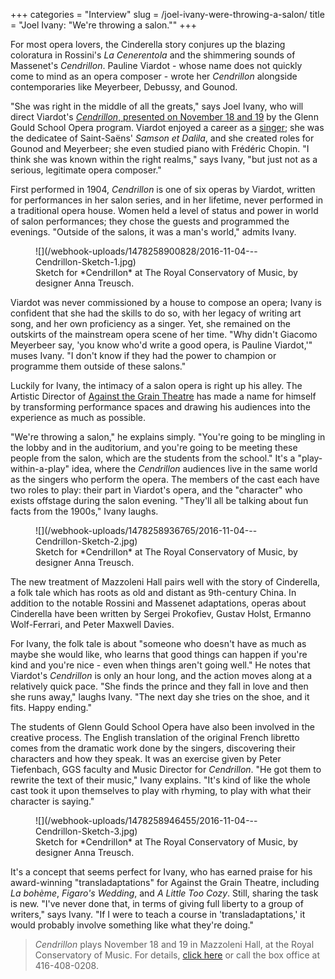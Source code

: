 +++
categories = "Interview"
slug = /joel-ivany-were-throwing-a-salon/
title = "Joel Ivany: &quot;We&#039;re throwing a salon.&quot;"
+++

For most opera lovers, the Cinderella story conjures up the blazing coloratura in Rossini's *La Cenerentola* and the shimmering sounds of Massenet's *Cendrillon*. Pauline Viardot - whose name does not quickly come to mind as an opera composer - wrote her *Cendrillon* alongside contemporaries like Meyerbeer, Debussy, and Gounod.

"She was right in the middle of all the greats," says Joel Ivany, who will direct Viardot's [*Cendrillon*, presented on November 18 and 19](http://performance.rcmusic.ca/event/ggs-fall-opera-1) by the Glenn Gould School Opera program. Viardot enjoyed a career as a [singer](https://en.wikipedia.org/wiki/Pauline_Viardot#Career); she was the dedicatee of Saint-Saëns' *Samson et Dalila*, and she created roles for Gounod and Meyerbeer; she even studied piano with Frédéric Chopin. "I think she was known within the right realms," says Ivany, "but just not as a serious, legitimate opera composer."

First performed in 1904, *Cendrillon* is one of six operas by Viardot, written for performances in her salon series, and in her lifetime, never performed in a traditional opera house. Women held a level of status and power in world of salon performances; they chose the guests and programmed the evenings. "Outside of the salons, it was a man's world," admits Ivany. 

<figure data-type="image">
![](/webhook-uploads/1478258900828/2016-11-04---Cendrillon-Sketch-1.jpg)
<figcaption>Sketch for *Cendrillon* at The Royal Conservatory of Music, by designer Anna Treusch.</figcaption>
</figure>

Viardot was never commissioned by a house to compose an opera; Ivany is confident that she had the skills to do so, with her legacy of writing art song, and her own proficiency as a singer. Yet, she remained on the outskirts of the mainstream opera scene of her time. "Why didn't Giacomo Meyerbeer say, 'you know who'd write a good opera, is Pauline Viardot,'" muses Ivany. "I don't know if they had the power to champion or programme them outside of these salons."

Luckily for Ivany, the intimacy of a salon opera is right up his alley. The Artistic Director of [Against the Grain Theatre](/scene/companies/against-the-grain-theatre/) has made a name for himself by transforming performance spaces and drawing his audiences into the experience as much as possible.

"We're throwing a salon," he explains simply. "You're going to be mingling in the lobby and in the auditorium, and you're going to be meeting these people from the salon, which are the students from the school." It's a "play-within-a-play" idea, where the *Cendrillon* audiences live in the same world as the singers who perform the opera. The members of the cast each have two roles to play: their part in Viardot's opera, and the "character" who exists offstage during the salon evening. "They'll all be talking about fun facts from the 1900s," Ivany laughs.

<figure data-type="image">
![](/webhook-uploads/1478258936765/2016-11-04---Cendrillon-Sketch-2.jpg)
<figcaption>Sketch for *Cendrillon* at The Royal Conservatory of Music, by designer Anna Treusch.</figcaption>
</figure>

The new treatment of Mazzoleni Hall pairs well with the story of Cinderella, a folk tale which has roots as old and distant as 9th-century China. In addition to the notable Rossini and Massenet adaptations, operas about Cinderella have been written by Sergei Prokofiev, Gustav Holst, Ermanno Wolf-Ferrari, and Peter Maxwell Davies.

For Ivany, the folk tale is about "someone who doesn't have as much as maybe she would like, who learns that good things can happen if you're kind and you're nice - even when things aren't going well." He notes that Viardot's *Cendrillon* is only an hour long, and the action moves along at a relatively quick pace. "She finds the prince and they fall in love and then she runs away," laughs Ivany. "The next day she tries on the shoe, and it fits. Happy ending."

The students of Glenn Gould School Opera have also been involved in the creative process. The English translation of the original French libretto comes from the dramatic work done by the singers, discovering their characters and how they speak. It was an exercise given by Peter Tiefenbach, GGS faculty and Music Director for *Cendrillon*. "He got them to rewrite the text of their music," Ivany explains. "It's kind of like the whole cast took it upon themselves to play with rhyming, to play with what their character is saying." 

<figure data-type="image">
![](/webhook-uploads/1478258946455/2016-11-04---Cendrillon-Sketch-3.jpg)
<figcaption>Sketch for *Cendrillon* at The Royal Conservatory of Music, by designer Anna Treusch.</figcaption>
</figure>

It's a concept that seems perfect for Ivany, who has earned praise for his award-winning "transladaptations" for Against the Grain Theatre, including *La bohème*, *Figaro's Wedding*, and *A Little Too Cozy*. Still, sharing the task is new. "I've never done that, in terms of giving full liberty to a group of writers," says Ivany. "If I were to teach a course in 'transladaptations,' it would probably involve something like what they're doing."

>*Cendrillon* plays November 18 and 19 in Mazzoleni Hall, at the Royal Conservatory of Music. For details, [click here](http://performance.rcmusic.ca/event/ggs-fall-opera-1) or call the box office at 416-408-0208.
